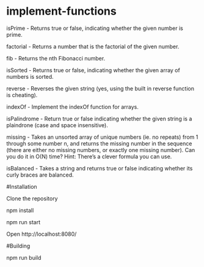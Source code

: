 # implement-functions

isPrime - Returns true or false, indicating whether the given number is prime.

factorial - Returns a number that is the factorial of the given number.

fib - Returns the nth Fibonacci number.

isSorted - Returns true or false, indicating whether the given array of numbers is sorted.

reverse - Reverses the given string (yes, using the built in reverse function is cheating).

indexOf - Implement the indexOf function for arrays.

isPalindrome - Return true or false indicating whether the given string is a plaindrone (case and space insensitive).

missing - Takes an unsorted array of unique numbers (ie. no repeats) from 1 through some number n, and returns the missing number in the sequence (there are either no missing numbers, or exactly one missing number). Can you do it in O(N) time? Hint: There’s a clever formula you can use.

isBalanced - Takes a string and returns true or false indicating whether its curly braces are balanced.


#Installation

Clone the repository

npm install

npm run start

Open http://localhost:8080/


#Building

npm run build
